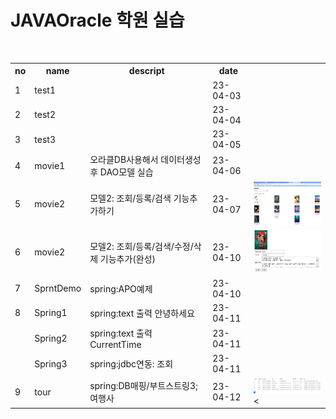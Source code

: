 
# JAVAOracle 학원 실습

<table>
  <tr><th>no</th><th>name</th><th>descript</th><th>date</th></tr>
  <tr><td>1</td><td>test1</td><td></td><td>23-04-03</td></tr>
  <tr><td>2</td><td>test2</td><td></td><td>23-04-04</td></tr>
  <tr><td>3</td><td>test3</td><td></td><td>23-04-05</td></tr>
  <tr><td>4</td><td>movie1</td><td>오라클DB사용해서 데이터생성후 DAO모델 실습</td><td>23-04-06</td></tr>
  <tr><td>5</td><td>movie2</td><td>모델2: 조회/등록/검색 기능추가하기</td><td>23-04-07</td><td><img src="output/0407.PNG" width="200px"></td></tr>
  <tr><td>6</td><td>movie2</td><td>모델2: 조회/등록/검색/수정/삭제 기능추가(완성)</td><td>23-04-10</td><td><img src="output/0410.PNG" width="200px"></td></tr>
  <tr><td>7</td><td>SprntDemo</td><td>spring:APO예제</td><td>23-04-10</td><td></td></tr>
  <tr col=3><td>8</td><td>Spring1</td><td>spring:text 출력 안녕하세요</td><td>23-04-11</td><td></td></tr>
  <tr><td></td><td>Spring2</td><td>spring:text 출력 CurrentTime</td><td>23-04-11</td><td></td></tr>
  <tr><td></td><td>Spring3</td><td>spring:jdbc연동: 조회</td><td>23-04-11</td><td></td></tr>
 <tr><td>9</td><td>tour</td><td>spring:DB매핑/부트스트링3;여행사</td><td>23-04-12</td><td><img src="output/0412.PNG" width="200px"><</td></tr>
<br>



